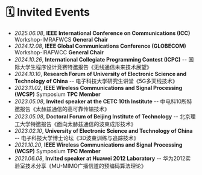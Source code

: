 # 🗓️ Invited Events

- *2025.06.08*, **IEEE International Conference on Communications (ICC)** Workshop-IMRAFWCS **General Chair**
- *2024.12.08*, **IEEE Global Communications Conference (GLOBECOM)** Workshop-IRAFWCC **General Chair**
- *2024.10.26*, **International Collegiate Programming Contest (ICPC)** -- 国际大学生程序设计竞赛特邀报告《无线通信未来技术展望》
- *2024.10.10*, **Research Forum of University of Electronic Science and Technology of China** -- 电子科技大学研究生讲堂《5G多天线技术》
- *2023.11.02*, **IEEE Wireless Communications and Signal Processing (WCSP)** Symposium **TPC Member**
- *2023.05.08*, **Invited speaker at the CETC 10th Institute** -- 中电科10所特邀报告《太赫兹通信的高可靠传输技术》
- *2023.05.08*, **Doctoral Forum of Beijing Institute of Technology** -- 北京理工大学特邀报告《面向太赫兹通信的波束成形技术》
- *2023.02.10*, **University of Electronic Science and Technology of China** -- 电子科技大学博士论坛《3D波束训练与追踪技术》
- *2021.10.20*, **IEEE Wireless Communications and Signal Processing (WCSP)** Symposium **TPC Member**
- *2021.06.08*, **Invited speaker at Huawei 2012 Laboratory** -- 华为2012实验室技术分享《MU-MIMO广播信道的预编码算法理论》

